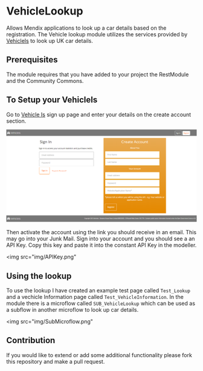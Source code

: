 # VehicleLookup
Allows Mendix applications to look up a car details based on the registration. The Vehicle lookup module utilizes the services provided by [VehicleIs](http://vehicleis.uk/) to look up UK car details.

## Prerequisites 
The module requires that you have added to your project the RestModule and the Community Commons.

## To Setup your VehicleIs
Go to [Vehicle Is](http://vehicleis.uk/sign-in/) sign up page and enter your details on the create account section.

<img src="img/signup.png"></img>

Then activate the account using the link you should receive in an email. This may go into your Junk Mail.
Sign into your account and you should see a an API Key. Copy this key and paste it into the constant API Key in the modeller.

<img src="img/APIKey.png"</img>

## Using the lookup
To use the lookup I have created an example test page called `Test_Lookup` and a vechicle Information page called `Test_VehicleInformation`.
In the module there is a microflow called `SUB_VehicleLookup` which can be used as a subflow in another microflow to look up car details.

<img src="img/SubMicroflow.png"</img>


## Contribution
If you would like to extend or add some additional functionality please fork this repository and make a pull request.